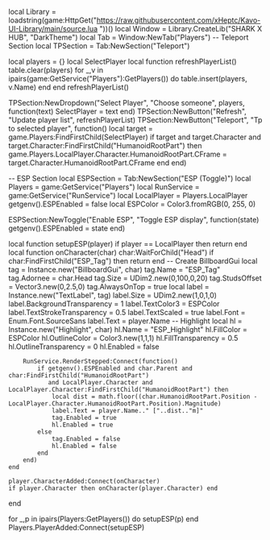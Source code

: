 local Library = loadstring(game:HttpGet("https://raw.githubusercontent.com/xHeptc/Kavo-UI-Library/main/source.lua "))()
local Window = Library.CreateLib("SHARK X HUB", "DarkTheme")
local Tab = Window:NewTab("Players")
-- Teleport Section
local TPSection = Tab:NewSection("Teleport")

local players = {}
local SelectPlayer
local function refreshPlayerList()
    table.clear(players)
    for _,v in ipairs(game:GetService("Players"):GetPlayers()) do
        table.insert(players, v.Name)
    end
end
refreshPlayerList()

TPSection:NewDropdown("Select Player", "Choose someone", players, function(text) SelectPlayer = text end)
TPSection:NewButton("Refresh", "Update player list", refreshPlayerList)
TPSection:NewButton("Teleport", "Tp to selected player", function()
    local target = game.Players:FindFirstChild(SelectPlayer)
    if target and target.Character and target.Character:FindFirstChild("HumanoidRootPart") then
        game.Players.LocalPlayer.Character.HumanoidRootPart.CFrame =
            target.Character.HumanoidRootPart.CFrame
    end
end)

-- ESP Section
local ESPSection = Tab:NewSection("ESP (Toggle)")
local Players = game:GetService("Players")
local RunService = game:GetService("RunService")
local LocalPlayer = Players.LocalPlayer
getgenv().ESPEnabled = false
local ESPColor = Color3.fromRGB(0, 255, 0)

ESPSection:NewToggle("Enable ESP", "Toggle ESP display", function(state)
    getgenv().ESPEnabled = state
end)

local function setupESP(player)
    if player == LocalPlayer then return end
    local function onCharacter(char)
        char:WaitForChild("Head")
        if char:FindFirstChild("ESP_Tag") then return end
        -- Create BillboardGui
        local tag = Instance.new("BillboardGui", char)
        tag.Name = "ESP_Tag"
        tag.Adornee = char.Head
        tag.Size = UDim2.new(0,100,0,20)
        tag.StudsOffset = Vector3.new(0,2.5,0)
        tag.AlwaysOnTop = true
        local label = Instance.new("TextLabel", tag)
        label.Size = UDim2.new(1,0,1,0)
        label.BackgroundTransparency = 1
        label.TextColor3 = ESPColor
        label.TextStrokeTransparency = 0.5
        label.TextScaled = true
        label.Font = Enum.Font.SourceSans
        label.Text = player.Name
        -- Highlight
        local hl = Instance.new("Highlight", char)
        hl.Name = "ESP_Highlight"
        hl.FillColor = ESPColor
        hl.OutlineColor = Color3.new(1,1,1)
        hl.FillTransparency = 0.5
        hl.OutlineTransparency = 0
        hl.Enabled = false

        RunService.RenderStepped:Connect(function()
            if getgenv().ESPEnabled and char.Parent and char:FindFirstChild("HumanoidRootPart")
               and LocalPlayer.Character and LocalPlayer.Character:FindFirstChild("HumanoidRootPart") then
                local dist = math.floor((char.HumanoidRootPart.Position - LocalPlayer.Character.HumanoidRootPart.Position).Magnitude)
                label.Text = player.Name.." ["..dist.."m]"
                tag.Enabled = true
                hl.Enabled = true
            else
                tag.Enabled = false
                hl.Enabled = false
            end
        end)
    end

    player.CharacterAdded:Connect(onCharacter)
    if player.Character then onCharacter(player.Character) end
end

for _,p in ipairs(Players:GetPlayers()) do setupESP(p) end
Players.PlayerAdded:Connect(setupESP)
